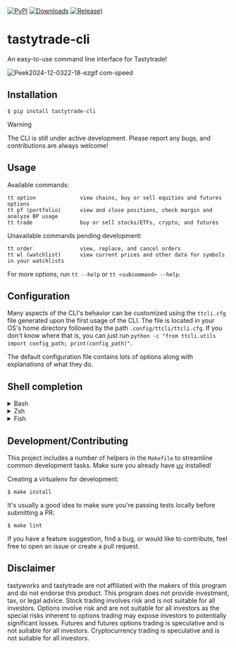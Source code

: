 [![PyPI](https://img.shields.io/pypi/v/tastytrade-cli)](https://pypi.org/project/tastytrade-cli)
[![Downloads](https://static.pepy.tech/badge/tastytrade-cli)](https://pepy.tech/project/tastytrade-cli)
[![Release)](https://img.shields.io/github/v/release/tastyware/tastytrade-cli?label=release%20notes)](https://github.com/tastyware/tastytrade-cli/releases)

# tastytrade-cli

An easy-to-use command line interface for Tastytrade!

![Peek2024-12-0322-18-ezgif com-speed](https://github.com/user-attachments/assets/0ca9d3a0-19d4-4eac-bd4a-db78d62a991f)

## Installation

```
$ pip install tastytrade-cli
```

> [!WARNING]  
> The CLI is still under active development. Please report any bugs, and contributions are always welcome!

## Usage

Available commands:
```
tt option              view chains, buy or sell equities and futures options
tt pf (portfolio)      view and close positions, check margin and analyze BP usage
tt trade               buy or sell stocks/ETFs, crypto, and futures
```
Unavailable commands pending development:
```
tt order               view, replace, and cancel orders
tt wl (watchlist)      view current prices and other data for symbols in your watchlists
```
For more options, run `tt --help` or `tt <subcommand> --help`.

## Configuration

Many aspects of the CLI's behavior can be customized using the `ttcli.cfg` file generated upon the first usage of the CLI. The file is located in your OS's home directory followed by the path `.config/ttcli/ttcli.cfg`. If you don't know where that is, you can just run `python -c "from ttcli.utils import config_path; print(config_path)"`.

The default configuration file contains lots of options along with explanations of what they do.

## Shell completion
<details>
  <summary>Bash</summary>

Add this line to your `.bashrc`:
```bash
eval "$(_TT_COMPLETE=bash_source tt)"
```
</details>

<details>
  <summary>Zsh</summary>
  
Add this line to your `.zshrc`:
```zsh
eval "$(_TT_COMPLETE=zsh_source tt)"
```
</details>

<details>
  <summary>Fish</summary>
  
Add this to `~/.config/fish/completions/tt.fish`
```fish
_TT_COMPLETE=fish_source tt | source
```
</details>

## Development/Contributing

This project includes a number of helpers in the `Makefile` to streamline common development tasks.
Make sure you already have [uv](https://docs.astral.sh/uv/getting-started/installation/) installed!

Creating a virtualenv for development:
```
$ make install
```

It's usually a good idea to make sure you're passing tests locally before submitting a PR:
```
$ make lint
```

If you have a feature suggestion, find a bug, or would like to contribute, feel free to open an issue or create a pull request.

## Disclaimer

tastyworks and tastytrade are not affiliated with the makers of this program and do not endorse this product. This program does not provide investment, tax, or legal advice. Stock trading involves risk and is not suitable for all investors. Options involve risk and are not suitable for all investors as the special risks inherent to options trading may expose investors to potentially significant losses. Futures and futures options trading is speculative and is not suitable for all investors. Cryptocurrency trading is speculative and is not suitable for all investors.
